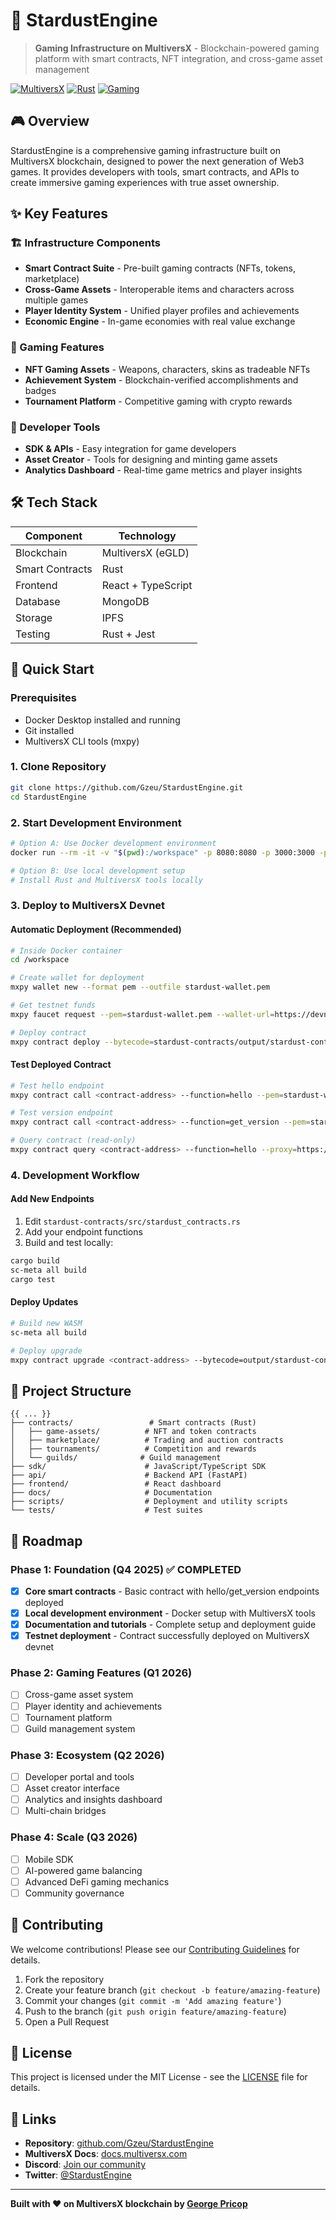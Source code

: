 # 🌟 StardustEngine

> **Gaming Infrastructure on MultiversX** - Blockchain-powered gaming platform with smart contracts, NFT integration, and cross-game asset management

[![MultiversX](https://img.shields.io/badge/MultiversX-Blockchain-blue)](https://multiversx.com/)
[![Rust](https://img.shields.io/badge/Rust-Smart_Contracts-orange)](https://rust-lang.org/)
[![Gaming](https://img.shields.io/badge/Gaming-Infrastructure-purple)](https://github.com/Gzeu/StardustEngine)

## 🎮 Overview

StardustEngine is a comprehensive gaming infrastructure built on MultiversX blockchain, designed to power the next generation of Web3 games. It provides developers with tools, smart contracts, and APIs to create immersive gaming experiences with true asset ownership.

## ✨ Key Features

### 🏗️ Infrastructure Components
- **Smart Contract Suite** - Pre-built gaming contracts (NFTs, tokens, marketplace)
- **Cross-Game Assets** - Interoperable items and characters across multiple games
- **Player Identity System** - Unified player profiles and achievements
- **Economic Engine** - In-game economies with real value exchange

### 🎯 Gaming Features
- **NFT Gaming Assets** - Weapons, characters, skins as tradeable NFTs
- **Achievement System** - Blockchain-verified accomplishments and badges
- **Tournament Platform** - Competitive gaming with crypto rewards
### 🔧 Developer Tools
- **SDK & APIs** - Easy integration for game developers
- **Asset Creator** - Tools for designing and minting game assets
- **Analytics Dashboard** - Real-time game metrics and player insights

## 🛠️ Tech Stack

| Component | Technology |
|-----------|------------|
| Blockchain | MultiversX (eGLD) |
| Smart Contracts | Rust |
| Frontend | React + TypeScript |
| Database | MongoDB |
| Storage | IPFS |
| Testing | Rust + Jest |

## 🚀 Quick Start

### Prerequisites
- Docker Desktop installed and running
- Git installed
- MultiversX CLI tools (mxpy)

### 1. Clone Repository
```bash
git clone https://github.com/Gzeu/StardustEngine.git
cd StardustEngine
```

### 2. Start Development Environment
```bash
# Option A: Use Docker development environment
docker run --rm -it -v "$(pwd):/workspace" -p 8080:8080 -p 3000:3000 -p 8000:8000 multiversx/devcontainer-smart-contracts-rust:latest bash

# Option B: Use local development setup
# Install Rust and MultiversX tools locally
```

### 3. Deploy to MultiversX Devnet

#### Automatic Deployment (Recommended)
```bash
# Inside Docker container
cd /workspace

# Create wallet for deployment
mxpy wallet new --format pem --outfile stardust-wallet.pem

# Get testnet funds
mxpy faucet request --pem=stardust-wallet.pem --wallet-url=https://devnet-wallet.multiversx.com --api=https://devnet-api.multiversx.com

# Deploy contract
mxpy contract deploy --bytecode=stardust-contracts/output/stardust-contracts.wasm --pem=stardust-wallet.pem --gas-limit=60000000 --proxy=https://devnet-gateway.multiversx.com --send
```

#### Test Deployed Contract
```bash
# Test hello endpoint
mxpy contract call <contract-address> --function=hello --pem=stardust-wallet.pem --gas-limit=5000000 --proxy=https://devnet-gateway.multiversx.com --send

# Test version endpoint
mxpy contract call <contract-address> --function=get_version --pem=stardust-wallet.pem --gas-limit=5000000 --proxy=https://devnet-gateway.multiversx.com --send

# Query contract (read-only)
mxpy contract query <contract-address> --function=hello --proxy=https://devnet-api.multiversx.com
```

### 4. Development Workflow

#### Add New Endpoints
1. Edit `stardust-contracts/src/stardust_contracts.rs`
2. Add your endpoint functions
3. Build and test locally:
```bash
cargo build
sc-meta all build
cargo test
```

#### Deploy Updates
```bash
# Build new WASM
sc-meta all build

# Deploy upgrade
mxpy contract upgrade <contract-address> --bytecode=output/stardust-contracts.wasm --pem=stardust-wallet.pem --gas-limit=60000000 --send
```

## 📁 Project Structure

```
{{ ... }}
├── contracts/                 # Smart contracts (Rust)
│   ├── game-assets/          # NFT and token contracts
│   ├── marketplace/          # Trading and auction contracts
│   ├── tournaments/          # Competition and rewards
│   └── guilds/              # Guild management
├── sdk/                      # JavaScript/TypeScript SDK
├── api/                      # Backend API (FastAPI)
├── frontend/                 # React dashboard
├── docs/                     # Documentation
├── scripts/                  # Deployment and utility scripts
└── tests/                    # Test suites
```

## 🎯 Roadmap

### Phase 1: Foundation (Q4 2025) ✅ **COMPLETED**
- [x] **Core smart contracts** - Basic contract with hello/get_version endpoints deployed
- [x] **Local development environment** - Docker setup with MultiversX tools
- [x] **Documentation and tutorials** - Complete setup and deployment guide
- [x] **Testnet deployment** - Contract successfully deployed on MultiversX devnet

### Phase 2: Gaming Features (Q1 2026)
- [ ] Cross-game asset system
- [ ] Player identity and achievements
- [ ] Tournament platform
- [ ] Guild management system

### Phase 3: Ecosystem (Q2 2026)
- [ ] Developer portal and tools
- [ ] Asset creator interface
- [ ] Analytics and insights dashboard
- [ ] Multi-chain bridges

### Phase 4: Scale (Q3 2026)
- [ ] Mobile SDK
- [ ] AI-powered game balancing
- [ ] Advanced DeFi gaming mechanics
- [ ] Community governance

## 🤝 Contributing

We welcome contributions! Please see our [Contributing Guidelines](CONTRIBUTING.md) for details.

1. Fork the repository
2. Create your feature branch (`git checkout -b feature/amazing-feature`)
3. Commit your changes (`git commit -m 'Add amazing feature'`)
4. Push to the branch (`git push origin feature/amazing-feature`)
5. Open a Pull Request

## 📄 License

This project is licensed under the MIT License - see the [LICENSE](LICENSE) file for details.

## 🔗 Links

- **Repository**: [github.com/Gzeu/StardustEngine](https://github.com/Gzeu/StardustEngine)
- **MultiversX Docs**: [docs.multiversx.com](https://docs.multiversx.com)
- **Discord**: [Join our community](#)
- **Twitter**: [@StardustEngine](#)

---

**Built with ❤️ on MultiversX blockchain by [George Pricop](https://github.com/Gzeu)**
